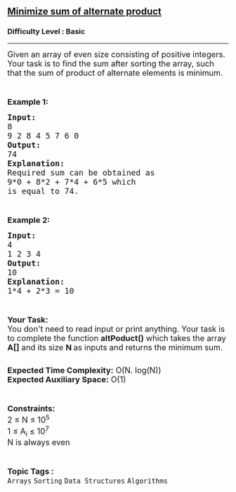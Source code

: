 <h2><a href="https://www.geeksforgeeks.org/problems/minimize-sum-of-alternate-product2033/1?page=2&category=Arrays,Strings&difficulty=Basic,Easy&status=unsolved&sortBy=difficulty">Minimize sum of alternate product</a></h2><h3>Difficulty Level : Basic</h3><hr><div class="problems_problem_content__Xm_eO"><p><span style="font-size:18px">Given an array of even size consisting of positive integers. Your task is&nbsp;to find the sum after sorting the array, such that the sum of product of alternate elements is minimum.</span></p>

<p>&nbsp;</p>

<p><span style="font-size:18px"><strong>Example 1:</strong></span></p>

<pre><span style="font-size:18px"><strong>Input:</strong>
8
9 2 8 4 5 7 6 0
<strong>Output:</strong>
74
<strong>Explanation:</strong>
Required sum can be obtained as
9*0 + 8*2 + 7*4 + 6*5 which
is equal to 74.</span></pre>

<p>&nbsp;</p>

<p><span style="font-size:18px"><strong>Example 2:</strong></span></p>

<pre><span style="font-size:18px"><strong>Input:</strong>
4
1 2 3 4
<strong>Output:</strong>
10
<strong>Explanation:
</strong>1*4 + 2*3 = 10</span></pre>

<p>&nbsp;</p>

<p><span style="font-size:18px"><strong>Your Task:&nbsp;&nbsp;</strong><br>
You don't need to read input or print anything. Your task is to complete the function <strong>altPoduct()</strong>&nbsp;which takes the array <strong>A[]</strong> and its size <strong>N</strong><strong> </strong>as inputs and returns the minimum sum.</span></p>

<p><br>
<span style="font-size:18px"><strong>Expected Time Complexity:</strong> O(N. log(N))<br>
<strong>Expected Auxiliary Space:</strong> O(1)</span></p>

<p>&nbsp;</p>

<p><span style="font-size:18px"><strong>Constraints:</strong><br>
2 ≤ N ≤ 10<sup>5</sup><br>
1 ≤ A<sub>i</sub> ≤ 10<sup>7</sup><br>
N is always even</span></p>
</div><br><p><span style=font-size:18px><strong>Topic Tags : </strong><br><code>Arrays</code>&nbsp;<code>Sorting</code>&nbsp;<code>Data Structures</code>&nbsp;<code>Algorithms</code>&nbsp;